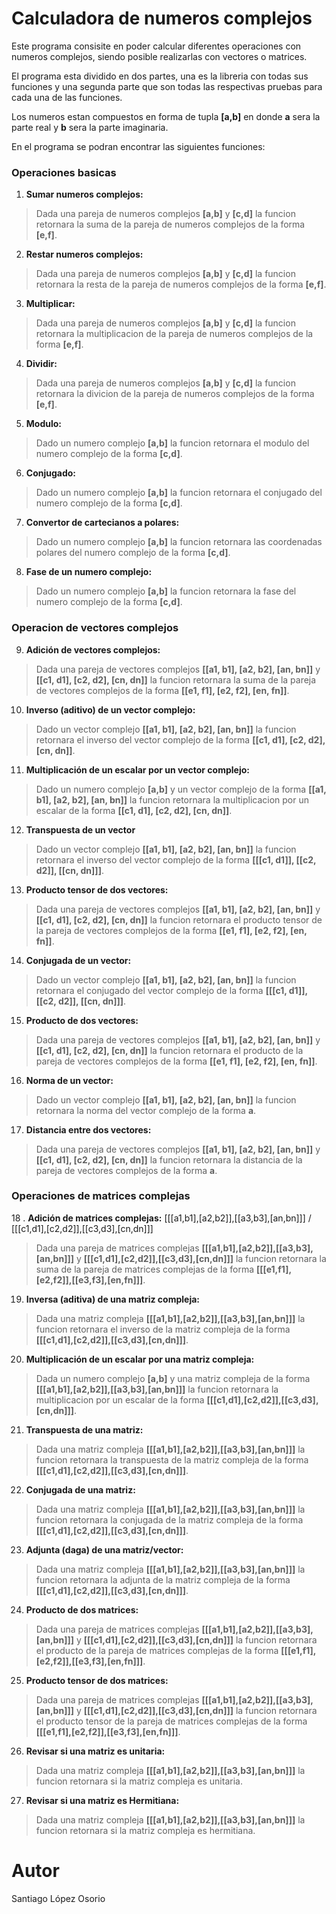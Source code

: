 # Calculadora de numeros complejos
Este programa consisite en poder calcular diferentes operaciones con numeros complejos, siendo posible realizarlas con vectores o matrices.

El programa esta dividido en dos partes, una es la libreria con todas sus funciones y una segunda parte que son todas las respectivas pruebas para cada una de las funciones.

Los numeros estan compuestos en forma de tupla **[a,b]** en donde **a** sera la parte real y **b** sera la parte imaginaria.

En el programa se podran encontrar las siguientes funciones:

### Operaciones basicas
1. **Sumar numeros complejos:**
> Dada una pareja de numeros complejos **[a,b]** y **[c,d]** la funcion retornara la suma de la pareja de numeros complejos de la forma **[e,f]**.

2. **Restar numeros complejos:**
>Dada una pareja de numeros complejos **[a,b]** y **[c,d]** la funcion retornara la resta de la pareja de numeros complejos de la forma **[e,f]**.

3. **Multiplicar:**
>Dada una pareja de numeros complejos **[a,b]** y **[c,d]** la funcion retornara la multiplicacion de la pareja de numeros complejos de la forma **[e,f]**.

4. **Dividir:**
>Dada una pareja de numeros complejos **[a,b]** y **[c,d]** la funcion retornara la divicion de la pareja de numeros complejos de la forma **[e,f]**.

5. **Modulo:**
>Dado un numero complejo **[a,b]** la funcion retornara el modulo del numero complejo de la forma **[c,d]**.

6. **Conjugado:** 
>Dado un numero complejo **[a,b]** la funcion retornara el conjugado del numero complejo de la forma **[c,d]**.

7. **Convertor de cartecianos a polares:**
>Dado un numero complejo **[a,b]** la funcion retornara las coordenadas polares del numero complejo de la forma **[c,d]**.

8. **Fase de un numero complejo:**
>Dado un numero complejo **[a,b]** la funcion retornara la fase del numero complejo de la forma **[c,d]**.

### Operacion de vectores complejos
9. **Adición de vectores complejos:**
>Dada una pareja de vectores complejos **[[a1, b1], [a2, b2], [an, bn]]** y **[[c1, d1], [c2, d2], [cn, dn]]** la funcion retornara la suma de la pareja de vectores complejos de la forma **[[e1, f1], [e2, f2], [en, fn]]**.

10. **Inverso (aditivo) de un vector complejo:**
> Dado un vector complejo **[[a1, b1], [a2, b2], [an, bn]]** la funcion retornara el inverso del vector complejo de la forma **[[c1, d1], [c2, d2], [cn, dn]]**.

11. **Multiplicación de un escalar por un vector complejo:**
> Dado un numero complejo **[a,b]** y un vector complejo de la forma **[[a1, b1], [a2, b2], [an, bn]]** la funcion retornara la multiplicacion por un escalar de la forma **[[c1, d1], [c2, d2], [cn, dn]]**.

12. **Transpuesta de un vector**
> Dado un vector complejo **[[a1, b1], [a2, b2], [an, bn]]** la funcion retornara el inverso del vector complejo de la forma **[[[c1, d1]], [[c2, d2]], [[cn, dn]]]**.

13. **Producto tensor de dos vectores:**
> Dada una pareja de vectores complejos **[[a1, b1], [a2, b2], [an, bn]]** y **[[c1, d1], [c2, d2], [cn, dn]]** la funcion retornara el producto tensor de la pareja de vectores complejos de la forma **[[e1, f1], [e2, f2], [en, fn]]**.

14. **Conjugada de un vector:**
> Dado un vector complejo **[[a1, b1], [a2, b2], [an, bn]]** la funcion retornara el conjugado del vector complejo de la forma **[[[c1, d1]], [[c2, d2]], [[cn, dn]]]**.

15. **Producto de dos vectores:**
> Dada una pareja de vectores complejos **[[a1, b1], [a2, b2], [an, bn]]** y **[[c1, d1], [c2, d2], [cn, dn]]** la funcion retornara el producto de la pareja de vectores complejos de la forma **[[e1, f1], [e2, f2], [en, fn]]**.

16. **Norma de un vector:**
> Dado un vector complejo **[[a1, b1], [a2, b2], [an, bn]]** la funcion retornara la norma del vector complejo de la forma **a**.

17. **Distancia entre dos vectores:**
> Dada una pareja de vectores complejos **[[a1, b1], [a2, b2], [an, bn]]** y **[[c1, d1], [c2, d2], [cn, dn]]** la funcion retornara la distancia de la pareja de vectores complejos de la forma **a**.

### Operaciones de matrices complejas
18 . **Adición de matrices complejas:** [[[a1,b1],[a2,b2]],[[a3,b3],[an,bn]]] / [[[c1,d1],[c2,d2]],[[c3,d3],[cn,dn]]]
> Dada una pareja de matrices complejas **[[[a1,b1],[a2,b2]],[[a3,b3],[an,bn]]]** y **[[[c1,d1],[c2,d2]],[[c3,d3],[cn,dn]]]** la funcion retornara la suma de la pareja de matrices complejas de la forma **[[[e1,f1],[e2,f2]],[[e3,f3],[en,fn]]]**.

19. **Inversa (aditiva) de una matriz compleja:**
> Dada una matriz compleja **[[[a1,b1],[a2,b2]],[[a3,b3],[an,bn]]]** la funcion retornara el inverso de la matriz compleja de la forma **[[[c1,d1],[c2,d2]],[[c3,d3],[cn,dn]]]**.

20. **Multiplicación de un escalar por una matriz compleja:**
> Dada un numero complejo **[a,b]** y una matriz compleja de la forma **[[[a1,b1],[a2,b2]],[[a3,b3],[an,bn]]]** la funcion retornara la multiplicacion por un escalar de la forma **[[[c1,d1],[c2,d2]],[[c3,d3],[cn,dn]]]**.

21. **Transpuesta de una matriz:**
> Dada una matriz compleja **[[[a1,b1],[a2,b2]],[[a3,b3],[an,bn]]]** la funcion retornara la transpuesta de la matriz compleja de la forma **[[[c1,d1],[c2,d2]],[[c3,d3],[cn,dn]]]**.

22. **Conjugada de una matriz:**
> Dada una matriz compleja **[[[a1,b1],[a2,b2]],[[a3,b3],[an,bn]]]** la funcion retornara la conjugada de la matriz compleja de la forma **[[[c1,d1],[c2,d2]],[[c3,d3],[cn,dn]]]**.

23. **Adjunta (daga) de una matriz/vector:**
> Dada una matriz compleja **[[[a1,b1],[a2,b2]],[[a3,b3],[an,bn]]]** la funcion retornara la adjunta de la matriz compleja de la forma **[[[c1,d1],[c2,d2]],[[c3,d3],[cn,dn]]]**.

24. **Producto de dos matrices:**
> Dada una pareja de matrices complejas **[[[a1,b1],[a2,b2]],[[a3,b3],[an,bn]]]** y **[[[c1,d1],[c2,d2]],[[c3,d3],[cn,dn]]]** la funcion retornara el producto de la pareja de matrices complejas de la forma **[[[e1,f1],[e2,f2]],[[e3,f3],[en,fn]]]**.

25. **Producto tensor de dos matrices:**
> Dada una pareja de matrices complejas **[[[a1,b1],[a2,b2]],[[a3,b3],[an,bn]]]** y **[[[c1,d1],[c2,d2]],[[c3,d3],[cn,dn]]]** la funcion retornara el producto tensor de la pareja de matrices complejas de la forma **[[[e1,f1],[e2,f2]],[[e3,f3],[en,fn]]]**.

26. **Revisar si una matriz es unitaria:**
> Dada una matriz compleja **[[[a1,b1],[a2,b2]],[[a3,b3],[an,bn]]]** la funcion retornara si la matriz compleja es unitaria.

27. **Revisar si una matriz es Hermitiana:**
> Dada una matriz compleja **[[[a1,b1],[a2,b2]],[[a3,b3],[an,bn]]]** la funcion retornara si la matriz compleja es hermitiana.

# Autor
Santiago López Osorio
